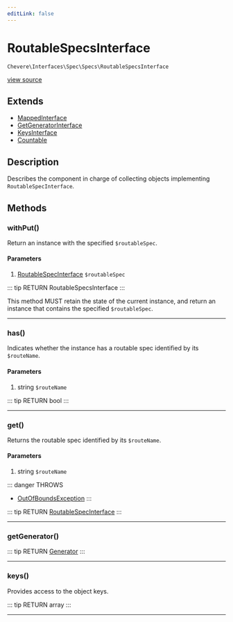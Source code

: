 ```yaml
---
editLink: false
---
```


# RoutableSpecsInterface

`Chevere\Interfaces\Spec\Specs\RoutableSpecsInterface`

[view source](https://github.com/chevere/chevere/blob/master/src/Chevere/Interfaces/Spec/Specs/RoutableSpecsInterface.php)

## Extends

- [MappedInterface](../../DataStructures/MappedInterface.md)
- [GetGeneratorInterface](../../DataStructures/GetGeneratorInterface.md)
- [KeysInterface](../../DataStructures/KeysInterface.md)
- [Countable](https://www.php.net/manual/class.countable)

## Description

Describes the component in charge of collecting objects implementing `RoutableSpecInterface`.

## Methods

### withPut()

Return an instance with the specified `$routableSpec`.

#### Parameters

1. [RoutableSpecInterface](./RoutableSpecInterface.md) `$routableSpec`

::: tip RETURN
RoutableSpecsInterface
:::

This method MUST retain the state of the current instance, and return
an instance that contains the specified `$routableSpec`.

---

### has()

Indicates whether the instance has a routable spec identified by its `$routeName`.

#### Parameters

1. string `$routeName`

::: tip RETURN
bool
:::

---

### get()

Returns the routable spec identified by its `$routeName`.

#### Parameters

1. string `$routeName`

::: danger THROWS
- [OutOfBoundsException](../../../Exceptions/Core/OutOfBoundsException.md) 
:::

::: tip RETURN
[RoutableSpecInterface](./RoutableSpecInterface.md)
:::

---

### getGenerator()

::: tip RETURN
[Generator](https://www.php.net/manual/class.generator)
:::

---

### keys()

Provides access to the object keys.

::: tip RETURN
array
:::

---
